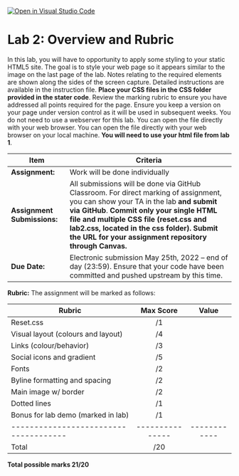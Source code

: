 [![Open in Visual Studio Code](https://classroom.github.com/assets/open-in-vscode-c66648af7eb3fe8bc4f294546bfd86ef473780cde1dea487d3c4ff354943c9ae.svg)](https://classroom.github.com/online_ide?assignment_repo_id=7906921&assignment_repo_type=AssignmentRepo)
# Lab 2: Overview and Rubric

In this lab, you will have to opportunity to apply some styling to your static HTML5 site. The goal is to style your web page so it appears similar to the image on the last page of the lab. Notes relating to the required elements are shown along the sides of the screen capture. Detailed instructions are available in the instruction file. **Place your CSS files in the CSS folder provided in the stater code**.  Review the marking rubric to ensure you have addressed all points required for the page. Ensure you keep a version on your page under version control as it will
be used in subsequent weeks. You do not need to use a webserver for this lab. You can open the file directly with your web browser.  You can open the file directly with your web browser on your local machine.  **You will need to use your html file from lab 1**.

| **Item**            | **Criteria** |
|----------------|---------------|
|**Assignment:** | Work will be done individually|
|**Assignment Submissions:**| All submissions will be done via GitHub Classroom. For direct marking of assignment, you can show your TA in the lab **and submit via GitHub**. **Commit only your single HTML file and multiple CSS file (reset.css and lab2.css, located in the css folder).**  **Submit the URL for your assignment repository through Canvas.**|
|**Due Date:**| Electronic submission May 25th, 2022 – end of day (23:59).  Ensure that your code have been committed and pushed upstream by this time.|

**Rubric:** The assignment will be marked as follows:

| **Rubric**                          | **Max Score** | **Value**  |
|-------------------------------------|:-------------:|:----------:|
| Reset.css  |       /1      |            |
| Visual layout (colours and layout)  | /4 |
| Links (colour/behavior) | /3 |
| Social icons and gradient | /5 |
| Fonts | /2 |
| Byline formatting and spacing | /2 |
| Main image w/ border | /2 |
| Dotted lines | /1 |
|Bonus for lab demo (marked in lab)   |       /1      |            |
|-------------------------------------|---------------|------------|
|Total                                |       /20     |            |

**Total possible marks 21/20**
